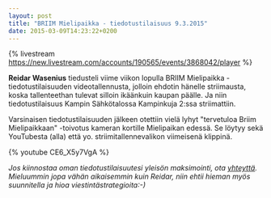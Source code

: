 ```yaml
---
layout: post
title: "BRIIM Mielipaikka - tiedotustilaisuus 9.3.2015"
date: 2015-03-09T14:23:22+0200
---
```


{% livestream https://new.livestream.com/accounts/190565/events/3868042/player %}<!--more-->

**Reidar Wasenius** tiedusteli viime viikon lopulla BRIIM Mielipaikka -tiedotustilaisuuden videotallennusta, jolloin ehdotin hänelle striimausta, koska tallenteethan tulevat silloin ikäänkuin kaupan päälle. Ja niin tiedotustilaisuus Kampin Sähkötalossa Kampinkuja 2:ssa striimattiin.

Varsinaisen tiedotustilaisuuden jälkeen otettiin vielä lyhyt "tervetuloa Briim Mielipaikkaan" -toivotus kameran kortille Mielipaikan edessä. Se löytyy sekä YouTubesta (alla) että yo. striimitallennevalikon viimeisenä klippinä.

{% youtube CE6_X5y7VgA %}

*Jos kiinnostaa oman tiedotustilaisuutesi yleisön maksimointi, ota [yhteyttä](http://www.infocrea.fi/yhteystiedot/). Mieluummin jopa vähän aikaisemmin kuin Reidar, niin ehtii hieman myös suunnitella ja hioa viestintästrategioita:-)*